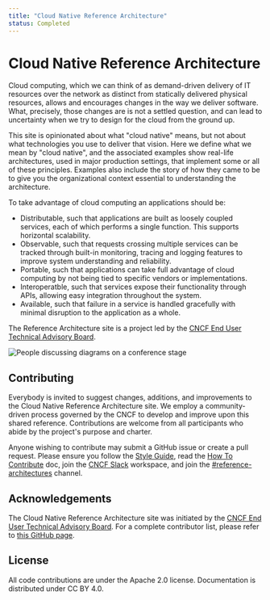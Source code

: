 ```yaml
---
title: "Cloud Native Reference Architecture"
status: Completed
---
```


# Cloud Native Reference Architecture

Cloud computing, which we can think of as demand-driven delivery of IT resources over the network as distinct from statically delivered physical resources, allows and encourages changes in the way we deliver software. What, precisely, those changes are is not a settled question, and can lead to uncertainty when we try to design for the cloud from the ground up.

This site is opinionated about what "cloud native" means, but not about what technologies you use to deliver that vision. Here we define what we mean by "cloud native", and the associated examples show real-life architectures, used in major production settings, that implement some or all of these principles. Examples also include the story of how they came to be to give you the organizational context essential to understanding the architecture.

To take advantage of cloud computing an applications should be:

- Distributable, such that applications are built as loosely coupled services, each of which performs a single function. This supports horizontal scalability.
- Observable, such that requests crossing multiple services can be tracked through built-in monitoring, tracing and logging features to improve system understanding and reliability.
- Portable, such that applications can take full advantage of cloud computing by not being tied to specific vendors or implementations.
- Interoperatble, such that services expose their functionality through APIs, allowing easy integration throughout the system.
- Available, such that failure in a service is handled gracefully with minimal disruption to the application as a whole.

The Reference Architecture site is a project led by the [CNCF End User Technical Advisory Board](https://www.cncf.io/people/end-user-technical-advisory-board/).

<p><img class="mt-3" src="/images/homepage/stage.jpg" alt="People discussing diagrams on a conference stage"></p>

## Contributing

Everybody is invited to suggest changes, additions, and improvements to the Cloud Native Reference Architecture site. 
We employ a community-driven process governed by the CNCF to develop and improve upon this shared reference.
Contributions are welcome from all participants who abide by the project's purpose and charter.

Anyone wishing to contribute may submit a GitHub issue or create a pull request.
Please ensure you follow the [Style Guide](/style-guide/), read the [How To Contribute](/contribute/) doc, join the [CNCF Slack](https://communityinviter.com/apps/cloud-native/cncf) workspace, and join the [#reference-architectures](https://example.com) channel.

## Acknowledgements

The Cloud Native Reference Architecture site was initiated by the [CNCF End User Technical Advisory Board](https://www.cncf.io/people/end-user-technical-advisory-board/).
For a complete contributor list, please refer to [this GitHub page](https://github.com/cncf/architecture/graphs/contributors).

## License

All code contributions are under the Apache 2.0 license. 
Documentation is distributed under CC BY 4.0.
